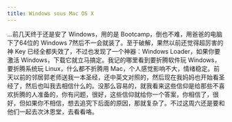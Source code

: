```yaml
---
title: Windows sous Mac OS X
---
```


...前几天终于还是安了 Windows，用的是 Bootcamp，倒也不难，用爸爸的电脑下了64位的 Windows 7然后不一会就装了。至于破解，果然以前还觉得超厉害的神 Key 已经全都失效了，不过也发现了一个神器：Windows Loader，如果你要激活 Windows，下载它就立马搞定。我记的哪里看到要折腾软件玩 Windows，要折腾系统玩 Linux，什么都不折腾用 Mac，个人感觉影响不大，情绪稳定。前天以前的邻居郭老师送我一本圣经，还中英文对照的，然后现在我妈妈也开始看圣经了，然后也叫我去相信什么的。没那么容易的，就我看来这些信仰是给那些不喜欢折腾的人准备的，你有问题，很好，这些信仰就给你一个答案，你相信了，很好，但如果你不相信，想去追究下后面的原因，那就复杂了。不过这周六还是要和他们一起去次沐恩堂，去看看咯。